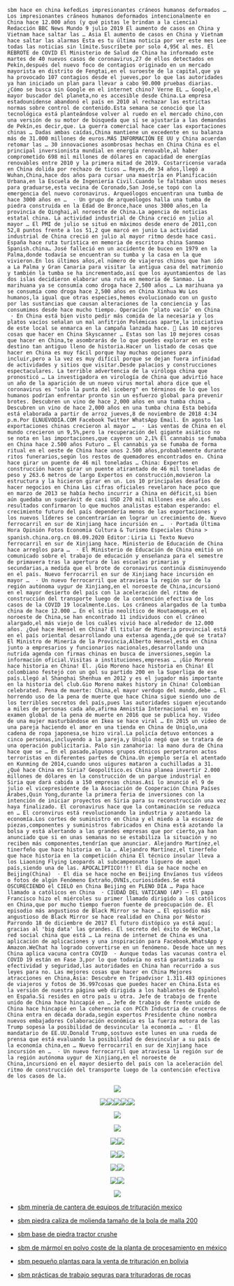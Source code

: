 
```
sbm hace en china kefedLos impresionantes cráneos humanos deformados … Los impresionantes cráneos humanos deformados intencionalmente en China hace 12.000 años (y qué pistas le brindan a la ciencia) Redacción BBC News Mundo 9 julio 2019 El aumento de casos en China y Vietnam hace saltar las … Asia El aumento de casos en China y Vietnam hace saltar las alarmas Esta es tu última noticia por ver este mes Lee todas las noticias sin límite.Suscríbete por solo 4,95€ al mes. El REBROTE de COVID El Ministerio de Salud de China ha informado este martes de 40 nuevos casos de coronavirus,27 de ellos detectados en Pekín,después del nuevo foco de contagios originado en un mercado mayorista en distrito de Fengtai,en el suroeste de la capital,que ya ha provocado 107 contagios desde el jueves,por lo que las autoridades ya han iniciado un plan para llevar a cabo 90.000 pruebas diarias. ¿Cómo se busca sin Google en el internet chino? Verne EL … Google,el mayor buscador del planeta,no es accesible desde China.La empresa estadounidense abandonó el país en 2010 al rechazar las estrictas normas sobre control de contenido.Esta semana se conoció que la tecnológica está planteándose volver al ruedo en el mercado chino,con una versión de su motor de búsqueda que sí se ajustaría a las demandas de Pekín,es decir,que. La guerra comercial hace caer las exportaciones chinas … Dadas ambas caídas,China mantiene un excedente en su balanza más de 31.000 millones de euros.MÁS INFORMACIÓN EE UU y China acuerdan retomar las … 30 innovaciones asombrosas hechas en China China es el principal inversionista mundial en energía renovable,al haber comprometido 698 mil millones de dólares en capacidad de energías renovables entre 2010 y la primera mitad de 2019. Costarricense varada en China dolida por rechazo de ticos … Reyes,de 34 años,llegó a Wuhan,China,hace dos años para cursar una maestría en Planificación Urbana,en la Escuela de Ingeniería Civil.Cuando le faltaban unos meses para graduarse,esta vecina de Coronado,San José,se topó con la emergencia del nuevo coronavirus. Arqueólogos encuentran una tumba de hace 3000 años en …  · Un grupo de arqueólogos halla una tumba de piedra construida en la Edad de Bronce,hace unos 3000 años,en la provincia de Qinghai,al noroeste de China.La agencia de noticias estatal china. La actividad industrial de China creció en julio al mayor … El PMI de julio se situó en máximos desde enero de 2011,con 52,8 puntos frente a los 51,2 que marcó en junio La actividad industrial de China creció en julio al mayor ritmo desde hace casi. España hace ruta turística en memoria de escritora china Sanmao Spanish.china… José falleció en un accidente de buceo en 1979 en la Palma,donde todavía se encuentran su tumba y la casa en la que vivieron.En los últimos años,el número de viajeros chinos que han ido a La Palma y Gran Canaria para visitar la antigua casa del matrimonio y también la tumba se ha incrementado,así que los ayuntamientos de las dos islas decidieron elaborar una ruta en memoria de Sanmao. La marihuana ya se consumía como droga hace 2,500 años … La marihuana ya se consumía como droga hace 2,500 años en China Xinhua Wu Los humanos,la igual que otras especies,hemos evolucionado con un gusto por las sustancias que causan alteraciones de la conciencia y las consumimos desde hace mucho tiempo. Operación ‘plato vacío’ en China  · En China está bien visto pedir más comida de la necesaria y los platos vacíos señalan un mal anfitrión Polémicas aparte,la iniciativa de este local se enmarca en la campaña lanzada hace. 🏯 Las 10 mejores cosas que hacer en China Skyscanner … Estas son las 10 mejores cosas que hacer en China,te asombrarás de lo que puedes explorar en este destino tan antiguo lleno de historia.Hacer un listado de cosas que hacer en China es muy fácil porque hay muchas opciones para incluir,pero a la vez es muy difícil porque se dejan fuera infinidad de actividades y sitios que visitar.Desde palacios y construcciones espectaculares. La terrible advertencia de la viróloga china que pronosticó … La investigadora en virología de China que advirtió hace un año de la aparición de un nuevo virus mortal ahora dice que el coronavirus es "solo la punta del iceberg" en términos de lo que los humanos podrían enfrentar pronto sin un esfuerzo global para prevenir brotes. Descubren un vino de hace 2,000 años en una tumba china … Descubren un vino de hace 2,000 años en una tumba china Esta bebida está elaborada a partir de arroz jueves,8 de noviembre de 2018 4:34 p.m.Por ELNUEVODIA.COM Facebook Twitter WhatsApp Email. En agosto las exportaciones chinas crecieron al mayor …  · Las ventas de China en el mundo crecieron un 9,5%,pero la recuperación del gigante asiático no se nota en las importaciones,que cayeron un 2,1% El cannabis se fumaba en China hace 2.500 años Futuro … El cannabis ya se fumaba de forma ritual en el oeste de China hace unos 2.500 años,probablemente durante ritos funerarios,según los restos de quemadores encontrados en. China hace girar un puente de 46 mil toneladas … China: Expertos en construcción hacen girar un puente atirantado de 46 mil toneladas de peso y 263.6 metros de largo Expertos en construcción,movieron la estructura y la hicieron girar en un. Los 10 principales desafíos de hacer negocios en China Las cifras oficiales revelaron hace poco que en marzo de 2013 se había hecho incurrir a China en déficit,si bien aún quedaba un superávit de casi USD 270 mil millones ese año.Los resultados confirmaron lo que muchos analistas estaban esperando: el crecimiento futuro del país dependería menos de las exportaciones y los nuevos líderes se concentrarían en lograr un crecimiento de. Nuevo ferrocarril en sur de Xinjiang hace incursión en …  · Portada Última Hora Opinión Fotos Economía Cultura & Turismo Especiales China > spanish.china.org.cn 08.09.2020 Editor：Liria Li Texto Nuevo ferrocarril en sur de Xinjiang hace. Ministerio de Educación de China hace arreglos para …  · El Ministerio de Educación de China emitió un comunicado sobre el trabajo de educación y enseñanza para el semestre de primavera tras la apertura de las escuelas primarias y secundarias,a medida que el brote de coronavirus continúa disminuyendo en el país. Nuevo ferrocarril en sur de Xinjiang hace incursión en mayor …  · Un nuevo ferrocarril que atraviesa la región sur de la región autónoma uygur de Xinjiang,en el noroeste de China,incursionó en el mayor desierto del país con la aceleración del ritmo de construcción del transporte luego de la contención efectiva de los casos de la COVID 19 localmente.Los. Los cráneos alargados de la tumba china de hace 12.000 … En el sitio neolítico de Houtaomuga,en el noroeste de China,se han encontrado 11 individuos con el cráneo alargado,el más viejo de los cuáles vivió hace alrededor de 12.000 años. ¿Qué hace Hensel en China? El titular de Minería provincial está en el país oriental desarrollando una extensa agenda,¿de qué se trata? El Ministro de Minería de la Provincia,Alberto Hensel,está en China junto a empresarios y funcionarios nacionales,desarrollando una nutrida agenda con firmas chinas en busca de inversiones,según la información oficial.Visitas a instituciones,empresas … ¡Gio Moreno hace historia en China! El. ¡Gio Moreno hace historia en China! El colombiano festejó con un gol su partido 200 en la Superliga de ese país.Llegó al Shanghai Shenhua en 2012 y es el jugador más importante en la historia del club.Gio Moreno makes history in China! Colombian celebrated. Pena de muerte: China,el mayor verdugo del mundo,debe … El horrendo uso de la pena de muerte que hace China sigue siendo uno de los terribles secretos del país,pues las autoridades siguen ejecutando a miles de personas cada año,afirma Amnistía Internacional en su examen global de la pena de muerte en 2016 que se publica hoy. Video de una mujer masturbándose en Ikea se hace viral … En 2015 un video de una pareja haciendo el amor en una tienda en China de Uniqlo,una cadena de ropa japonesa,se hizo viral.La policía detuvo entonces a cinco personas,incluyendo a la pareja,y Uniqlo negó que se tratara de una operación publicitaria. Palo sin zanahoria: la mano dura de China hace que se … En el pasado,algunos grupos étnicos perpetraron actos terroristas en diferentes partes de China.Un ejemplo sería el atentado en Kunming de 2014,cuando unos uigures mataron a cuchilladas a 31. ¿Qué hace China en Siria? Geopolítico.es China planea invertir 2.000 millones de dólares en la construcción de un parque industrial en Siria que dará cabida a 150 empresas chinas.Así lo anunció el 9 de julio el vicepresidente de la Asociación de Cooperación China Países Árabes,Quin Yong,durante la primera feria de inversiones con la intención de iniciar proyectos en Siria para su reconstrucción una vez haya finalizado. El coronavirus hace que la contaminación se reduzca en … El coronvirus está revolucionando la industria y azotando la economía.Los cortes de suministro en China y el miedo a la escasez de piezas,componentes y suministros fabricados en China está azotando la bolsa y está alertando a las grandes empresas que por cierto,ya han anunciado que si en unas semanas no se estabiliza la situación y no reciben más componentes,tendrían que anunciar. Alejandro Martínez,el tinerfeño que hace historia en la … Alejandro Martínez,el tinerfeño que hace historia en la competición china El técnico insular lleva a los Liaoning Flying Leopards al subcampeonato liguero de aquel país,siendo una de las. APOCALIPTICO!!!! El dia se hace noche en Beijing(China)  · El dia se hace noche en Beijing Envíanos tus vídeos o fotos de algún Fenómeno Extraño,OVNIs,curiosidades.Se está OSCURECIENDO el CIELO en China Beijing en PLENO DÍA … Papa hace llamado a católicos en China  · CIUDAD DEL VATICANO (AP) — El papa Francisco hizo el miércoles su primer llamado dirigido a los católicos en China,que por mucho tiempo fueron fuente de preocupación de. El episodio más angustioso de Black Mirror se hace … El episodio más angustioso de Black Mirror se hace realidad en China por Néstor Parrondo 18 de diciembre de 2017 El futuro distópico ya está aquí: gracias al 'big data' las grandes. El secreto del éxito de WeChat,la red social china que está … La reina de internet de China es una aplicación de aplicaciones y una inspiración para Facebook,WhatsApp y Amazon.WeChat ha logrado convertirse en un fenómeno. Desde hace un mes China aplica vacuna contra COVID  · Aunque todas las vacunas contra el COVID 19 están en Fase 3,por lo que todavía no está garantizada su efectividad y seguridad,las autoridades en China han recurrido a sus leyes para no. Las mejores cosas que hacer en China Mejores atracciones en China,Asia: Descubre en Tripadvisor 1.311.483 opiniones de viajeros y fotos de 36.997cosas que puedes hacer en China.Esta es la versión de nuestra página web dirigida a los hablantes de Español en España.Si resides en otro país u otra. Jefe de trabajo de frente unido de China hace hincapié en … Jefe de trabajo de frente unido de China hace hincapié en la coherencia con PCCh Industria de cruceros de China entra en década dorada,según expertos Presidente chino nombra nuevos embajadores Colaboración económica es la fuerza motora de las Trump sopesa la posibilidad de desvincular la economía …  · El mandatario de EE.UU.Donald Trump,sostuvo este lunes en una rueda de prensa que está evaluando la posibilidad de desvincular a su país de la economía china,en … Nuevo ferrocarril en sur de Xinjiang hace incursión en …  · Un nuevo ferrocarril que atraviesa la región sur de la región autónoma uygur de Xinjiang,en el noroeste de China,incursionó en el mayor desierto del país con la aceleración del ritmo de construcción del transporte luego de la contención efectiva de los casos de la. 
```

<div align="center">

<a href="https://es-crusher.shibang-china.com/github&k=sbm+hace+en+china+kefed"><img src="https://static.shibang-china.com/es/crusher/logo.jpg"></a>

<a href="https://es-crusher.shibang-china.com/github&k=sbm+hace+en+china+kefed"><img src="https://static.shibang-china.com/es/crusher/index.jpg"></a><a href="https://es-crusher.shibang-china.com/material.htmlgithub&k=sbm+hace+en+china+kefed"><img src="https://static.shibang-china.com/es/crusher/material.jpg"></a><a href="https://es-crusher.shibang-china.com/application.htmlgithub&k=sbm+hace+en+china+kefed"><img src="https://static.shibang-china.com/es/crusher/application.jpg"></a><a href="https://es-crusher.shibang-china.com/aboutus.htmlgithub&k=sbm+hace+en+china+kefed"><img src="https://static.shibang-china.com/es/crusher/aboutus.jpg"></a><a href="https://es-crusher.shibang-china.com/contact.htmlgithub&k=sbm+hace+en+china+kefed"><img src="https://static.shibang-china.com/es/crusher/contact.jpg"></a>

<a href="https://es-crusher.shibang-china.com/github&k=sbm+hace+en+china+kefed"><img src="https://static.shibang-china.com/es/crusher/banner.jpg"></a>

<a href="https://swt.shibang-china.com/github&k=sbm+hace+en+china+kefed"><img src="https://static.shibang-china.com/es/crusher/text.jpg"></a>

<a href="https://swt.shibang-china.com/github&k=sbm+hace+en+china+kefed"><img src="https://static.shibang-china.com/es/crusher/chat.jpg"></a><a href="https://es-crusher.shibang-china.com/contact.htmlgithub&k=sbm+hace+en+china+kefed"><img src="https://static.shibang-china.com/es/crusher/message.jpg"></a>

<a href="https://es-crusher.shibang-china.com/products/pe.htmlgithub&k=sbm+hace+en+china+kefed"><img src="https://static.shibang-china.com/es/crusher/pe.jpg"></a><a href="https://es-crusher.shibang-china.com/products/pf.htmlgithub&k=sbm+hace+en+china+kefed"><img src="https://static.shibang-china.com/es/crusher/pf.jpg"></a>

<a href="https://es-crusher.shibang-china.com/products/hpt.htmlgithub&k=sbm+hace+en+china+kefed"><img src="https://static.shibang-china.com/es/crusher/hpt.jpg"></a><a href="https://es-crusher.shibang-china.com/products/vsi.htmlgithub&k=sbm+hace+en+china+kefed"><img src="https://static.shibang-china.com/es/crusher/vsi.jpg"></a>

<a href="https://es-crusher.shibang-china.com/products/klv.htmlgithub&k=sbm+hace+en+china+kefed"><img src="https://static.shibang-china.com/es/crusher/klv.jpg"></a><a href="https://es-crusher.shibang-china.com/products/portable.htmlgithub&k=sbm+hace+en+china+kefed"><img src="https://static.shibang-china.com/es/crusher/portable.jpg"></a>

<a href="https://swt.shibang-china.com/github&k=sbm+hace+en+china+kefed"><img src="https://static.shibang-china.com/es/crusher/case.jpg"></a>

</div>


* [sbm minería de cantera de equipos de trituración mexico](sbm%20miner%C3%ADa%20de%20cantera%20de%20equipos%20de%20trituraci%C3%B3n%20mexico.md)

* [sbm piedra caliza de molienda tamaño de la bola de malla 200](sbm%20piedra%20caliza%20de%20molienda%20tama%C3%B1o%20de%20la%20bola%20de%20malla%20200.md)

* [sbm base de piedra tractor crushe](sbm%20base%20de%20piedra%20tractor%20crushe.md)

* [sbm de mármol en polvo coste de la planta de procesamiento en méxico](sbm%20de%20m%C3%A1rmol%20en%20polvo%20coste%20de%20la%20planta%20de%20procesamiento%20en%20m%C3%A9xico.md)

* [sbm pequeño plantas para la venta de trituración en bolivia](sbm%20peque%C3%B1o%20plantas%20para%20la%20venta%20de%20trituraci%C3%B3n%20en%20bolivia.md)

* [sbm prácticas de trabajo seguras para trituradoras de rocas](sbm%20pr%C3%A1cticas%20de%20trabajo%20seguras%20para%20trituradoras%20de%20rocas.md)